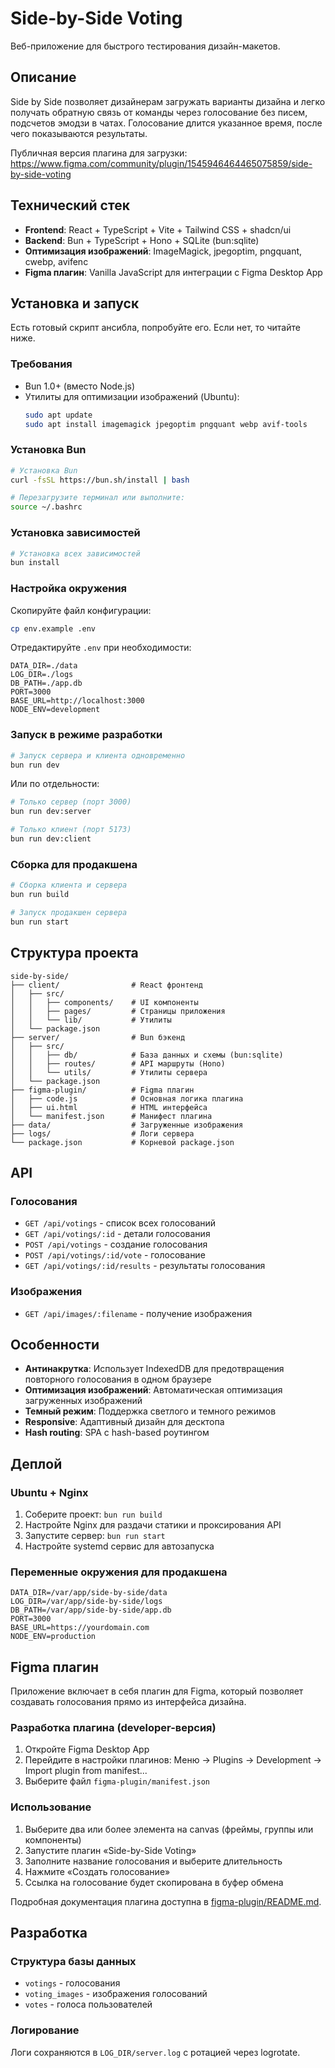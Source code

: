 # Side-by-Side Voting

Веб-приложение для быстрого тестирования дизайн-макетов.

## Описание

Side by Side позволяет дизайнерам загружать варианты дизайна и легко получать обратную связь от команды через голосование без писем, подсчетов эмодзи в чатах. Голосование длится указанное время, после чего показываются результаты.

Публичная версия плагина для загрузки: https://www.figma.com/community/plugin/1545946464465075859/side-by-side-voting

## Технический стек

- **Frontend**: React + TypeScript + Vite + Tailwind CSS + shadcn/ui
- **Backend**: Bun + TypeScript + Hono + SQLite (bun:sqlite)
- **Оптимизация изображений**: ImageMagick, jpegoptim, pngquant, cwebp, avifenc
- **Figma плагин**: Vanilla JavaScript для интеграции с Figma Desktop App

## Установка и запуск

Есть готовый скрипт ансибла, попробуйте его. Если нет, то читайте ниже.

### Требования

- Bun 1.0+ (вместо Node.js)
- Утилиты для оптимизации изображений (Ubuntu):
  ```bash
  sudo apt update
  sudo apt install imagemagick jpegoptim pngquant webp avif-tools
  ```

### Установка Bun

```bash
# Установка Bun
curl -fsSL https://bun.sh/install | bash

# Перезагрузите терминал или выполните:
source ~/.bashrc
```

### Установка зависимостей

```bash
# Установка всех зависимостей
bun install
```

### Настройка окружения

Скопируйте файл конфигурации:
```bash
cp env.example .env
```

Отредактируйте `.env` при необходимости:
```env
DATA_DIR=./data
LOG_DIR=./logs
DB_PATH=./app.db
PORT=3000
BASE_URL=http://localhost:3000
NODE_ENV=development
```

### Запуск в режиме разработки

```bash
# Запуск сервера и клиента одновременно
bun run dev
```

Или по отдельности:
```bash
# Только сервер (порт 3000)
bun run dev:server

# Только клиент (порт 5173)
bun run dev:client
```

### Сборка для продакшена

```bash
# Сборка клиента и сервера
bun run build

# Запуск продакшен сервера
bun run start
```

## Структура проекта

```
side-by-side/
├── client/                # React фронтенд
│   ├── src/
│   │   ├── components/    # UI компоненты
│   │   ├── pages/         # Страницы приложения
│   │   └── lib/           # Утилиты
│   └── package.json
├── server/                # Bun бэкенд
│   ├── src/
│   │   ├── db/            # База данных и схемы (bun:sqlite)
│   │   ├── routes/        # API маршруты (Hono)
│   │   └── utils/         # Утилиты сервера
│   └── package.json
├── figma-plugin/          # Figma плагин
│   ├── code.js            # Основная логика плагина
│   ├── ui.html            # HTML интерфейса
│   └── manifest.json      # Манифест плагина
├── data/                  # Загруженные изображения
├── logs/                  # Логи сервера
└── package.json           # Корневой package.json
```

## API

### Голосования

- `GET /api/votings` - список всех голосований
- `GET /api/votings/:id` - детали голосования
- `POST /api/votings` - создание голосования
- `POST /api/votings/:id/vote` - голосование
- `GET /api/votings/:id/results` - результаты голосования

### Изображения

- `GET /api/images/:filename` - получение изображения

## Особенности

- **Антинакрутка**: Использует IndexedDB для предотвращения повторного голосования в одном браузере
- **Оптимизация изображений**: Автоматическая оптимизация загруженных изображений
- **Темный режим**: Поддержка светлого и темного режимов
- **Responsive**: Адаптивный дизайн для десктопа
- **Hash routing**: SPA с hash-based роутингом

## Деплой

### Ubuntu + Nginx

1. Соберите проект: `bun run build`
2. Настройте Nginx для раздачи статики и проксирования API
3. Запустите сервер: `bun run start`
4. Настройте systemd сервис для автозапуска

### Переменные окружения для продакшена

```env
DATA_DIR=/var/app/side-by-side/data
LOG_DIR=/var/app/side-by-side/logs
DB_PATH=/var/app/side-by-side/app.db
PORT=3000
BASE_URL=https://yourdomain.com
NODE_ENV=production
```

## Figma плагин

Приложение включает в себя плагин для Figma, который позволяет создавать голосования прямо из интерфейса дизайна.

### Разработка плагина (developer-версия)

1. Откройте Figma Desktop App
2. Перейдите в настройки плагинов: Меню → Plugins → Development → Import plugin from manifest...
3. Выберите файл `figma-plugin/manifest.json`

### Использование

1. Выберите два или более элемента на canvas (фреймы, группы или компоненты)
2. Запустите плагин «Side-by-Side Voting»
3. Заполните название голосования и выберите длительность
4. Нажмите «Создать голосование»
5. Ссылка на голосование будет скопирована в буфер обмена

Подробная документация плагина доступна в [figma-plugin/README.md](figma-plugin/README.md).

## Разработка

### Структура базы данных

- `votings` - голосования
- `voting_images` - изображения голосований
- `votes` - голоса пользователей

### Логирование

Логи сохраняются в `LOG_DIR/server.log` с ротацией через logrotate.